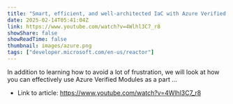 ```yaml
---
title: "Smart, efficient, and well-architected IaC with Azure Verified Modules"
date: 2025-02-14T05:41:04Z
link: https://www.youtube.com/watch?v=4Wlhl3C7_r8
showShare: false
showReadTime: false
thumbnail: images/azure.png
tags: ["developer.microsoft.com/en-us/reactor"]
---
```

In addition to learning how to avoid a lot of frustration, we will look at how you can effectively use Azure Verified Modules as a part ...

- Link to article: https://www.youtube.com/watch?v=4Wlhl3C7_r8